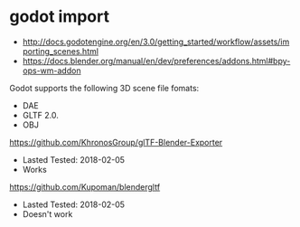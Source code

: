 # godot import
 * http://docs.godotengine.org/en/3.0/getting_started/workflow/assets/importing_scenes.html
 * https://docs.blender.org/manual/en/dev/preferences/addons.html#bpy-ops-wm-addon



Godot supports the following 3D scene file fomats:
 * DAE
 * GLTF 2.0.
 * OBJ


https://github.com/KhronosGroup/glTF-Blender-Exporter
 * Lasted Tested: 2018-02-05
 * Works

https://github.com/Kupoman/blendergltf
 * Lasted Tested: 2018-02-05
 * Doesn't work
